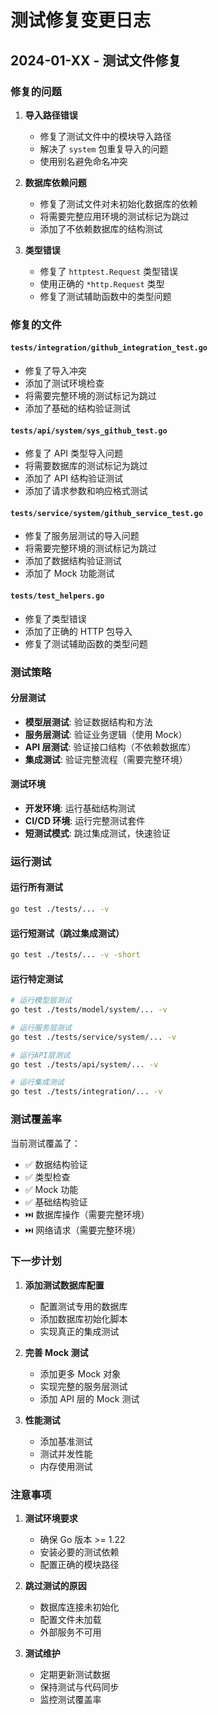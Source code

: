 # 测试修复变更日志

## 2024-01-XX - 测试文件修复

### 修复的问题

1. **导入路径错误**
   - 修复了测试文件中的模块导入路径
   - 解决了 `system` 包重复导入的问题
   - 使用别名避免命名冲突

2. **数据库依赖问题**
   - 修复了测试文件对未初始化数据库的依赖
   - 将需要完整应用环境的测试标记为跳过
   - 添加了不依赖数据库的结构测试

3. **类型错误**
   - 修复了 `httptest.Request` 类型错误
   - 使用正确的 `*http.Request` 类型
   - 修复了测试辅助函数中的类型问题

### 修复的文件

#### `tests/integration/github_integration_test.go`
- 修复了导入冲突
- 添加了测试环境检查
- 将需要完整环境的测试标记为跳过
- 添加了基础的结构验证测试

#### `tests/api/system/sys_github_test.go`
- 修复了 API 类型导入问题
- 将需要数据库的测试标记为跳过
- 添加了 API 结构验证测试
- 添加了请求参数和响应格式测试

#### `tests/service/system/github_service_test.go`
- 修复了服务层测试的导入问题
- 将需要完整环境的测试标记为跳过
- 添加了数据结构验证测试
- 添加了 Mock 功能测试

#### `tests/test_helpers.go`
- 修复了类型错误
- 添加了正确的 HTTP 包导入
- 修复了测试辅助函数的类型问题

### 测试策略

#### 分层测试
- **模型层测试**: 验证数据结构和方法
- **服务层测试**: 验证业务逻辑（使用 Mock）
- **API 层测试**: 验证接口结构（不依赖数据库）
- **集成测试**: 验证完整流程（需要完整环境）

#### 测试环境
- **开发环境**: 运行基础结构测试
- **CI/CD 环境**: 运行完整测试套件
- **短测试模式**: 跳过集成测试，快速验证

### 运行测试

#### 运行所有测试
```bash
go test ./tests/... -v
```

#### 运行短测试（跳过集成测试）
```bash
go test ./tests/... -v -short
```

#### 运行特定测试
```bash
# 运行模型层测试
go test ./tests/model/system/... -v

# 运行服务层测试
go test ./tests/service/system/... -v

# 运行API层测试
go test ./tests/api/system/... -v

# 运行集成测试
go test ./tests/integration/... -v
```

### 测试覆盖率

当前测试覆盖了：
- ✅ 数据结构验证
- ✅ 类型检查
- ✅ Mock 功能
- ✅ 基础结构验证
- ⏭️ 数据库操作（需要完整环境）
- ⏭️ 网络请求（需要完整环境）

### 下一步计划

1. **添加测试数据库配置**
   - 配置测试专用的数据库
   - 添加数据库初始化脚本
   - 实现真正的集成测试

2. **完善 Mock 测试**
   - 添加更多 Mock 对象
   - 实现完整的服务层测试
   - 添加 API 层的 Mock 测试

3. **性能测试**
   - 添加基准测试
   - 测试并发性能
   - 内存使用测试

### 注意事项

1. **测试环境要求**
   - 确保 Go 版本 >= 1.22
   - 安装必要的测试依赖
   - 配置正确的模块路径

2. **跳过测试的原因**
   - 数据库连接未初始化
   - 配置文件未加载
   - 外部服务不可用

3. **测试维护**
   - 定期更新测试数据
   - 保持测试与代码同步
   - 监控测试覆盖率
